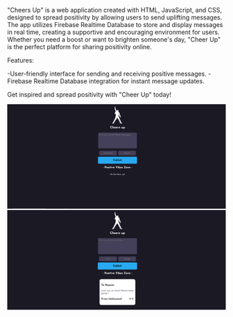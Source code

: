 "Cheers Up" is a web application created with HTML, JavaScript, and CSS, designed to spread positivity by allowing users to send uplifting messages. The app utilizes Firebase Realtime Database to store and display messages in real time, creating a supportive and encouraging environment for users. Whether you need a boost or want to brighten someone's day, "Cheer Up" is the perfect platform for sharing positivity online.

Features:

-User-friendly interface for sending and receiving positive messages.
-Firebase Realtime Database integration for instant message updates.

Get inspired and spread positivity with "Cheer Up" today!

![screenshot1](Capture1.PNG)
![screenshot2](Capture2.PNG)

